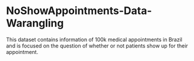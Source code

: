 # NoShowAppointments-Data-Warangling
This dataset contains information of 100k medical appointments in Brazil and is focused on the question of whether or not patients show up for their appointment.
